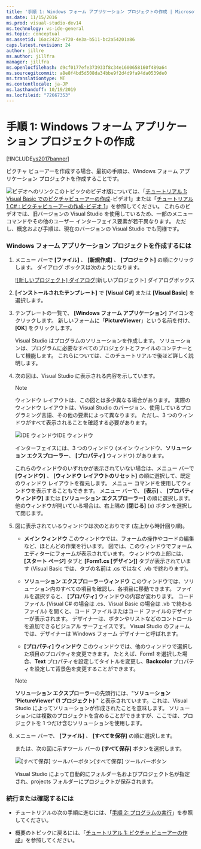```yaml
---
title: '手順 1: Windows フォーム アプリケーション プロジェクトの作成 | Microsoft ドキュメント'
ms.date: 11/15/2016
ms.prod: visual-studio-dev14
ms.technology: vs-ide-general
ms.topic: conceptual
ms.assetid: 16ac2422-e720-4e3a-b511-bc2a54201a86
caps.latest.revision: 24
author: jillre
ms.author: jillfra
manager: jillfra
ms.openlocfilehash: d9cf0177efe373933f8c34e1600658160f489a64
ms.sourcegitcommit: a8e8f4bd5d508da34bbe9f2d4d9fa94da0539de0
ms.translationtype: MT
ms.contentlocale: ja-JP
ms.lasthandoff: 10/19/2019
ms.locfileid: "72667353"
---
```

# <a name="step-1-create-a-windows-forms-application-project"></a>手順 1: Windows フォーム アプリケーション プロジェクトの作成
[!INCLUDE[vs2017banner](../includes/vs2017banner.md)]

ピクチャ ビューアーを作成する場合、最初の手順は、Windows フォーム アプリケーション プロジェクトを作成することです。

 ![ビデオへのリンク](../data-tools/media/playvideo.gif "PlayVideo")このトピックのビデオ版については、「[チュートリアル 1: Visual Basic でのピクチャビューアーの作成](http://go.microsoft.com/fwlink/?LinkId=205209)-ビデオ1」または「[チュートリアル 1 C# : ピクチャビューアーの作成-ビデオ 1](http://go.microsoft.com/fwlink/?LinkId=205199)」を参照してください。 これらのビデオでは、旧バージョンの Visual Studio を使用しているため、一部のメニュー コマンドやその他のユーザー インターフェイス要素が若干異なります。 ただし、概念および手順は、現在のバージョンの Visual Studio でも同様です。

### <a name="to-create-a-windows-forms-application-project"></a>Windows フォーム アプリケーション プロジェクトを作成するには

1. メニュー バーで **[ファイル]** 、 **[新規作成]** 、 **[プロジェクト]** の順にクリックします。 ダイアログ ボックスは次のようになります。

     [![新しいプロジェクト] ダイアログ](../ide/media/newprojectdialogcallouts.png "Newprojectのコールアウト")[新しいプロジェクト] ダイアログボックス

2. **[インストールされたテンプレート]** で **[Visual C#]** または **[Visual Basic]** を選択します。

3. テンプレートの一覧で、 **[Windows フォーム アプリケーション]** アイコンをクリックします。 新しいフォームに「**PictureViewer**」という名前を付け、 **[OK]** をクリックします。

     Visual Studio はプログラムのソリューションを作成します。 ソリューションは、プログラムに必要なすべてのプロジェクトとファイルのコンテナーとして機能します。 これらについては、このチュートリアルで後ほど詳しく説明します。

4. 次の図は、Visual Studio に表示される内容を示しています。

    > [!NOTE]
    > ウィンドウ レイアウトは、この図とは多少異なる場合があります。 実際のウィンドウ レイアウトは、Visual Studio のバージョン、使用しているプログラミング言語、その他の要素によって異なります。 ただし、3 つのウィンドウがすべて表示されることを確認する必要があります。

     ![IDE ウィンドウ](../ide/media/express-ideoverview-visio.png "Express_IDEOverview_Visio")IDE ウィンドウ

     インターフェイスには、3 つのウィンドウ (メイン ウィンドウ、**ソリューション エクスプローラー**、 **[プロパティ]** ウィンドウ) があります。

     これらのウィンドウのいずれかが表示されていない場合は、メニュー バーで **[ウィンドウ]** 、 **[ウィンドウ レイアウトのリセット]** の順に選択して、既定のウィンドウ レイアウトを復元します。 メニュー コマンドを使用してウィンドウを表示することもできます。 メニュー バーで、 **[表示]** 、 **[プロパティ ウィンドウ]** または **[ソリューション エクスプローラー]** の順に選択します。 他のウィンドウが開いている場合は、右上隅の **[閉じる]** (x) ボタンを選択して閉じます。

5. 図に表示されているウィンドウは次のとおりです (左上から時計回り順)。

    - **メイン ウィンドウ** このウィンドウでは、フォームの操作やコードの編集など、ほとんどの作業を行います。 図では、このウィンドウでフォーム エディターにフォームが表示されています。 ウィンドウの上部には、 **[スタート ページ]** タブと **[Form1.cs [デザイン]]** タブが表示されています (Visual Basic では、タブの名前は .cs ではなく .vb で終わります)。

    - **ソリューション エクスプローラーウィンドウ** このウィンドウでは、ソリューション内のすべての項目を確認し、各項目に移動できます。 ファイルを選択すると、 **[プロパティ]** ウィンドウの内容が変わります。 コード ファイル (Visual C# の場合は .cs、Visual Basic の場合は .vb で終わるファイル) を開くと、コード ファイルまたはコード ファイルのデザイナーが表示されます。 デザイナーは、ボタンやリストなどのコントロールを追加できるビジュアル サーフェイスです。 Visual Studio のフォームでは、デザイナーは Windows フォーム デザイナーと呼ばれます。

    - **[プロパティ] ウィンドウ** このウィンドウでは、他のウィンドウで選択した項目のプロパティを変更できます。 たとえば、Form1 を選択した場合、**Text** プロパティを設定してタイトルを変更し、**Backcolor** プロパティを設定して背景色を変更することができます。

    > [!NOTE]
    > **ソリューション エクスプローラー**の先頭行には、"**ソリューション 'PictureViewer' (1 プロジェクト)** " と表示されています。これは、Visual Studio によってソリューションが作成されたことを意味します。 ソリューションには複数のプロジェクトを含めることができますが、ここでは、プロジェクトを 1 つだけ含むソリューションを使用します。

6. メニュー バーで、 **[ファイル]** 、 **[すべてを保存]** の順に選択します。

     または、次の図に示すツール バーの **[すべて保存]** ボタンを選択します。

     ![[すべて保存] ツールバーボタン](../ide/media/express-iconsaveall.png "Express_IconSaveAll")[すべて保存] ツールバーボタン

     Visual Studio によって自動的にフォルダー名およびプロジェクト名が指定され、projects フォルダーにプロジェクトが保存されます。

### <a name="to-continue-or-review"></a>続行または確認するには

- チュートリアルの次の手順に進むには、「[手順 2: プログラムの実行](../ide/step-2-run-your-program.md)」を参照してください。

- 概要のトピックに戻るには、「[チュートリアル 1: ピクチャ ビューアーの作成](../ide/tutorial-1-create-a-picture-viewer.md)」を参照してください。
